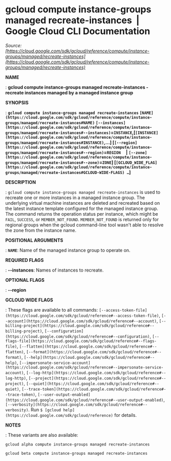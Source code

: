 # gcloud compute instance-groups managed recreate-instances  |  Google Cloud CLI Documentation

*Source: [https://cloud.google.com/sdk/gcloud/reference/compute/instance-groups/managed/recreate-instances](https://cloud.google.com/sdk/gcloud/reference/compute/instance-groups/managed/recreate-instances)*

**NAME**

: **gcloud compute instance-groups managed recreate-instances - recreate instances managed by a managed instance group**

**SYNOPSIS**

: **`gcloud compute instance-groups managed recreate-instances` `[NAME](https://cloud.google.com/sdk/gcloud/reference/compute/instance-groups/managed/recreate-instances#NAME)` `[--instances](https://cloud.google.com/sdk/gcloud/reference/compute/instance-groups/managed/recreate-instances#--instances)`=`INSTANCE`,[`[INSTANCE](https://cloud.google.com/sdk/gcloud/reference/compute/instance-groups/managed/recreate-instances#INSTANCE)`,…] [`[--region](https://cloud.google.com/sdk/gcloud/reference/compute/instance-groups/managed/recreate-instances#--region)`=`REGION`     | `[--zone](https://cloud.google.com/sdk/gcloud/reference/compute/instance-groups/managed/recreate-instances#--zone)`=`ZONE`] [`[GCLOUD_WIDE_FLAG](https://cloud.google.com/sdk/gcloud/reference/compute/instance-groups/managed/recreate-instances#GCLOUD-WIDE-FLAGS) …`]**

**DESCRIPTION**

: `gcloud compute instance-groups managed recreate-instances` is used
to recreate one or more instances in a managed instance group. The underlying
virtual machine instances are deleted and recreated based on the latest instance
template configured for the managed instance group.
The command returns the operation status per instance, which might be
``FAIL``,
``SUCCESS``, or
``MEMBER_NOT_FOUND``.
``MEMBER_NOT_FOUND`` is returned only for
regional groups when the gcloud command-line tool wasn't able to resolve the
zone from the instance name.

**POSITIONAL ARGUMENTS**

: **`NAME`**:
Name of the managed instance group to operate on.

**REQUIRED FLAGS**

: **--instances**:
Names of instances to recreate.

**OPTIONAL FLAGS**

: **--region**

**GCLOUD WIDE FLAGS**

: These flags are available to all commands: `[--access-token-file](https://cloud.google.com/sdk/gcloud/reference#--access-token-file)`,
`[--account](https://cloud.google.com/sdk/gcloud/reference#--account)`, `[--billing-project](https://cloud.google.com/sdk/gcloud/reference#--billing-project)`,
`[--configuration](https://cloud.google.com/sdk/gcloud/reference#--configuration)`,
`[--flags-file](https://cloud.google.com/sdk/gcloud/reference#--flags-file)`,
`[--flatten](https://cloud.google.com/sdk/gcloud/reference#--flatten)`, `[--format](https://cloud.google.com/sdk/gcloud/reference#--format)`, `[--help](https://cloud.google.com/sdk/gcloud/reference#--help)`, `[--impersonate-service-account](https://cloud.google.com/sdk/gcloud/reference#--impersonate-service-account)`,
`[--log-http](https://cloud.google.com/sdk/gcloud/reference#--log-http)`,
`[--project](https://cloud.google.com/sdk/gcloud/reference#--project)`, `[--quiet](https://cloud.google.com/sdk/gcloud/reference#--quiet)`, `[--trace-token](https://cloud.google.com/sdk/gcloud/reference#--trace-token)`, `[--user-output-enabled](https://cloud.google.com/sdk/gcloud/reference#--user-output-enabled)`,
`[--verbosity](https://cloud.google.com/sdk/gcloud/reference#--verbosity)`.
Run `$ [gcloud help](https://cloud.google.com/sdk/gcloud/reference)` for details.

**NOTES**

: These variants are also available:

```
gcloud alpha compute instance-groups managed recreate-instances
```

```
gcloud beta compute instance-groups managed recreate-instances
```